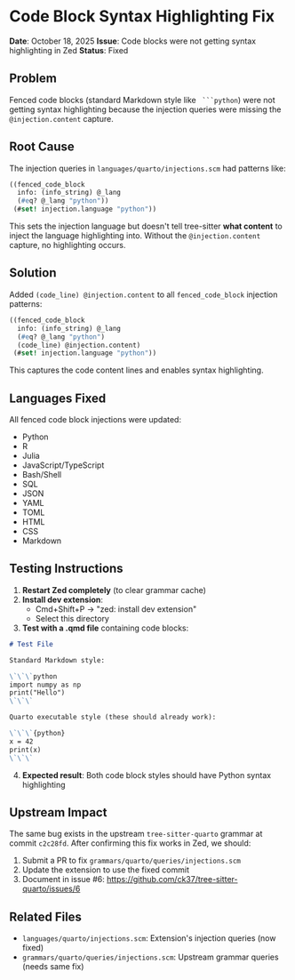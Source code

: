# Code Block Syntax Highlighting Fix

**Date**: October 18, 2025
**Issue**: Code blocks were not getting syntax highlighting in Zed
**Status**: Fixed

## Problem

Fenced code blocks (standard Markdown style like ` ```python`) were not getting syntax highlighting because the injection queries were missing the `@injection.content` capture.

## Root Cause

The injection queries in `languages/quarto/injections.scm` had patterns like:

```scheme
((fenced_code_block
  info: (info_string) @_lang
  (#eq? @_lang "python"))
 (#set! injection.language "python"))
```

This sets the injection language but doesn't tell tree-sitter **what content** to inject the language highlighting into. Without the `@injection.content` capture, no highlighting occurs.

## Solution

Added `(code_line) @injection.content` to all `fenced_code_block` injection patterns:

```scheme
((fenced_code_block
  info: (info_string) @_lang
  (#eq? @_lang "python")
  (code_line) @injection.content)
 (#set! injection.language "python"))
```

This captures the code content lines and enables syntax highlighting.

## Languages Fixed

All fenced code block injections were updated:
- Python
- R
- Julia
- JavaScript/TypeScript
- Bash/Shell
- SQL
- JSON
- YAML
- TOML
- HTML
- CSS
- Markdown

## Testing Instructions

1. **Restart Zed completely** (to clear grammar cache)
2. **Install dev extension**:
   - Cmd+Shift+P → "zed: install dev extension"
   - Select this directory
3. **Test with a .qmd file** containing code blocks:

```markdown
# Test File

Standard Markdown style:

\`\`\`python
import numpy as np
print("Hello")
\`\`\`

Quarto executable style (these should already work):

\`\`\`{python}
x = 42
print(x)
\`\`\`
```

4. **Expected result**: Both code block styles should have Python syntax highlighting

## Upstream Impact

The same bug exists in the upstream `tree-sitter-quarto` grammar at commit `c2c28fd`. After confirming this fix works in Zed, we should:

1. Submit a PR to fix `grammars/quarto/queries/injections.scm`
2. Update the extension to use the fixed commit
3. Document in issue #6: https://github.com/ck37/tree-sitter-quarto/issues/6

## Related Files

- `languages/quarto/injections.scm`: Extension's injection queries (now fixed)
- `grammars/quarto/queries/injections.scm`: Upstream grammar queries (needs same fix)
